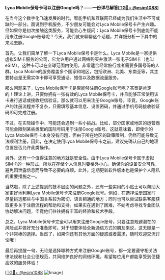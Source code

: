 **Lyca Mobile保号卡可以注册Google吗？——一份详尽解答[[TG💪+ @esim1088](https://t.me/s/esim1088)]**

在当今这个数字化飞速发展的时代，智能手机和互联网已经成为我们生活中不可或缺的一部分。而说到手机服务，不少朋友可能会对Lyca Mobile保号卡产生兴趣。但如果你是初次接触这类服务，可能会心生疑问：Lyca Mobile保号卡到底能不能用来注册Google账号呢？今天，我们就来聊聊这个话题，并详细分析一下其中的来龙去脉。

首先，让我们简单了解一下Lyca Mobile保号卡是什么。Lyca Mobile是一家提供虚拟SIM卡服务的公司，它允许用户通过网络购买并激活一张电子SIM卡（也叫eSIM）。这种卡可以在全球范围内使用，非常适合经常旅行或者需要多国号码的人群。Lyca Mobile的服务覆盖多个国家和地区，包括欧洲、北美、东南亚等，其主要特点是无需实体卡即可享受通话、短信以及数据流量服务。

那么问题来了，Lyca Mobile保号卡是否能够注册Google账号呢？答案是肯定的！理论上讲，只要你拥有一张有效的Lyca Mobile保号卡，并且能够正常使用该卡进行通话或接收短信验证，那么就可以用来注册Google账号。毕竟，Google账户的注册流程并不复杂，只需填写基本信息、设置密码，并通过手机号码接收验证码即可完成注册。

不过，在实际操作中，可能还会遇到一些小挑战。比如，部分国家或地区的运营商可能会限制某些类型的国际号码用于注册Google账号。这就意味着，即使你的Lyca Mobile保号卡本身没有问题，但由于所在地区的政策限制，仍然可能导致无法顺利注册。因此，在决定使用Lyca Mobile保号卡之前，建议先确认自己的地理位置是否允许此类操作。

另外，还有一个值得注意的地方就是安全性。由于Lyca Mobile保号卡属于虚拟SIM卡的一种形式，所以在存储个人信息时要格外小心。确保你的设备安全可靠，避免因泄露信息而导致不必要的麻烦。此外，定期更新软件版本也是保护个人隐私的重要措施之一。

当然啦，除了上述提到的技术层面的问题之外，还有一些实用的小贴士可以帮助大家更好地利用Lyca Mobile保号卡来注册Google账号。例如，在选择注册国家时尽量挑选那些与中国关系较为密切、语言相通的地方；同时也可以尝试联系客服获取更多关于注册流程的帮助和支持。如果实在遇到了困难，不妨考虑寻找专业团队协助解决问题，毕竟他们往往拥有丰富的经验和技术手段。

总之，Lyca Mobile保号卡完全可以用来注册Google账号，只要注意规避潜在的风险点并做好充分准备即可。对于想要体验全新通信方式的朋友来说，这无疑是一个非常棒的选择。当然了，如果你还有其他方面的疑惑或者需求，随时欢迎交流讨论哦！

最后再提醒一句，无论是选择哪种方式来注册Google账号，都一定要遵守相关法律法规和社会公德规范，共同维护良好的网络环境。希望每位用户都能享受到便捷高效的服务体验！

[[TG💪+ @esim1088](https://t.me/s/esim1088) ![Image](https://i.postimg.cc/4NQfJmqS/Snipaste-2025-05-13-00-14-12.png)]